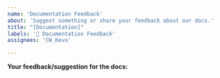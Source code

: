 ```yaml
---
name: 'Documentation Feedback'
about: 'Suggest something or share your feedback about our docs.'
title: "[Documentation]"
labels: '📓 Documentation Feedback'
assignees: 'CW_Kevo'

---
```


<!-- Text in these blocks, or in [//]: # <text> will NOT be
visible in the issue. They are just comments to guide you through
the issue creation process. Please, do not type anything in them.
You can also remove them if you want. -->

__Your feedback/suggestion for the docs:__

[//]: # "Please, tell us your feedback/suggestion about our documentation."

<!--
You can share your feedback or send us a suggestion on how we can
improve the documentation. Remember to be nice, polite, and respectful!
-->
